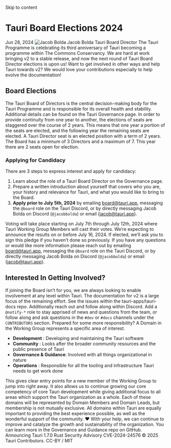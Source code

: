 Skip to content
# Tauri Board Elections 2024
Jun 28, 2024 
![Jacob Bolda](https://v2.tauri.app/authors/jbolda.jpeg)
Jacob Bolda
Tauri Board Director
The Tauri Programme is celebrating its third anniversary of Tauri becoming a programme within The Commons Conservancy. We are hard at work bringing v2 to a stable release, and now the next round of Tauri Board Director elections is upon us! Want to get involved in other ways and help Tauri towards v2? We would love your contributions especially to help evolve the documentation!
## Board Elections
The Tauri Board of Directors is the central decision-making body for the Tauri Programme and is responsible for its overall health and stability. Additional details can be found on the Tauri Governance page.
In order to provide continuity from one year to another, the elections of seats are staggered over the course of 2 years. This means that one year a portion of the seats are elected, and the following year the remaining seats are elected. A Tauri Director seat is an elected position with a term of 2 years. The Board has a minimum of 3 Directors and a maximum of 7. This year there are 2 seats open for election.
### Applying for Candidacy
There are 3 steps to express interest and apply for candidacy:
  1. Learn about the role of a Tauri Board Director on the Governance page.
  2. Prepare a written introduction about yourself that covers who you are, your history and relevance for Tauri, and what you would like to bring to the Board.
  3. **Apply prior to July 5th, 2024** by emailing board@tauri.app, messaging the `@board` role on the Tauri Discord, or by directly messaging Jacob Bolda on Discord (`@jacobbolda`) or email (jacob@tauri.app).


Voting will take place starting on July 7th through July 12th, 2024 where Tauri Working Group Members will cast their votes. We’re expecting to announce the results on or before July 16, 2024. If elected, we’ll ask you to sign this pledge if you haven’t done so previously.
If you have any questions or would like more information please reach out by emailing board@tauri.app, messaging the `@board` role on the Tauri Discord, or by directly messaging Jacob Bolda on Discord (`@jacobbolda`) or email (jacob@tauri.app).
## Interested In Getting Involved?
If joining the Board isn’t for you, we are always looking to enable involvement at any level within Tauri. The documentation for v2 is a large focus of the remaining effort. See the issues within the tauri-apps/tauri-docs repo. Additionally reach out and follow along within Discord. Add a `@notify-*` role to stay apprised of news and questions from the team, or follow along and ask questions in the `#dev` or `#docs` channels under the `CONTRIBUTORS` section.
Prepared for some more responsibility? A Domain in the Working Group represents a specific area of interest.
  * **Development** : Developing and maintaining the Tauri software
  * **Community** : Looks after the broader community resources and the public presence of Tauri
  * **Governance & Guidance**: Involved with all things organizational in nature
  * **Operations** : Responsible for all the tooling and infrastructure Tauri needs to get work done


This gives clear entry points for a new member of the Working Group to jump into right away. It also allows us to continue growing our core competency of core Tauri development while giving additional focus to all areas which support the Tauri organization as a whole. Each of these domains will be represented by Domain Members and Domain Leads, but membership is not mutually exclusive.
All domains within Tauri are equally important to providing the best experience possible, as well as the wonderful support of the community. ❤️
With your help, we can continue to improve and catalyze the growth and sustainability of the organization. You can learn more in the Governance and Guidance repo on GitHub.
Announcing Tauri 1.7.0
Rust Security Advisory CVE-2024-24576
© 2025 Tauri Contributors. CC-BY / MIT
